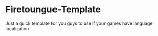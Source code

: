 # Firetoungue-Template
Just a quick template for you guys to use if your games have language localization.
